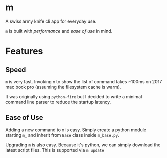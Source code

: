m
=

A swiss army knife cli app for everyday use.

`m` is built with _performance_ and _ease_ _of_ _use_ in mind.


Features
==

## Speed

`m` is very fast. Invoking `m` to show the list of command takes ~100ms on 2017 mac book pro (assuming the filesystem cache is warm).

It was originally using `python-fire` but I decided to write a minimal command line parser to reduce the startup latency.


## Ease of Use
Adding a new command to `m` is easy. Simply create a python module starting `m_` and inherit from `Base` class inside `m_base.py`.

Upgrading `m` is also easy. Because it's python, we can simply download the latest script files. This is supported via `m update`

